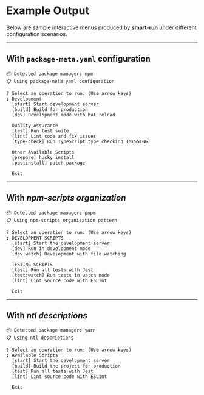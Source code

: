 # Example Output

Below are sample interactive menus produced by **smart-run** under different configuration scenarios.

---

## With `package-meta.yaml` configuration

```text
📦 Detected package manager: npm
📋 Using package-meta.yaml configuration

? Select an operation to run: (Use arrow keys)
❯ Development
  [start] Start development server
  [build] Build for production
  [dev] Development mode with hot reload
  
  Quality Assurance
  [test] Run test suite
  [lint] Lint code and fix issues
  [type-check] Run TypeScript type checking (MISSING)
  
  Other Available Scripts
  [prepare] husky install
  [postinstall] patch-package
  
  Exit
```

---

## With *npm-scripts organization*

```text
📦 Detected package manager: pnpm
📋 Using npm-scripts organization pattern

? Select an operation to run: (Use arrow keys)
❯ DEVELOPMENT SCRIPTS
  [start] Start the development server
  [dev] Run in development mode
  [dev:watch] Development with file watching
  
  TESTING SCRIPTS
  [test] Run all tests with Jest
  [test:watch] Run tests in watch mode
  [lint] Lint source code with ESLint
  
  Exit
```

---

## With *ntl descriptions*

```text
📦 Detected package manager: yarn
📋 Using ntl descriptions

? Select an operation to run: (Use arrow keys)
❯ Available Scripts
  [start] Start the development server
  [build] Build the project for production
  [test] Run all tests with Jest
  [lint] Lint source code with ESLint
  
  Exit
```
